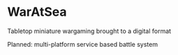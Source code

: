 WarAtSea
========

Tabletop miniature wargaming brought to a digital format

Planned: multi-platform service based battle system
